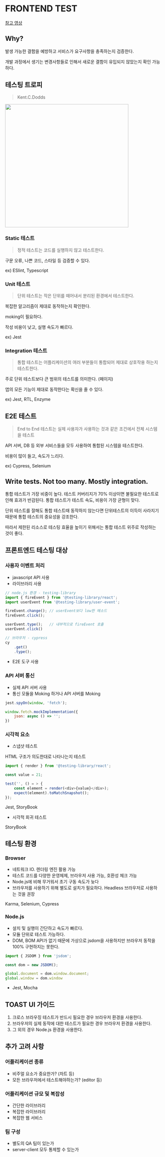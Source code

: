 # FRONTEND TEST

[참고 영상](https://www.youtube.com/watch?v=pkYUcKWOqPs&list=PLgXGHBqgT2TvpJ_p9L_yZKPifgdBOzdVH&index=12)

## Why?

발생 가능한 결함을 예방하고 서비스가 요구사항을 충족하는지 검증한다.

개발 과정에서 생기는 변경사항들로 인해서 새로운 결함이 유입되지 않았는지 확인 가능하다.



## 테스팅 트로피

> Kent.C.Dodds

<img src="https://blog.kakaocdn.net/dn/dmhUHQ/btqEcS4VvRS/xr3rL9zddq4mEBKsBDuu40/img.png" width="400px">

### Static 테스트

>  정적 테스트는 코드를 실행하지 않고 테스트한다.

구문 오류, 나쁜 코드, 스타일 등 검증할 수 있다.

ex) ESlint, Typescript



### Unit 테스트

> 단위 테스트는 작은 단위를 떼어내서 분리된 환경에서 테스트한다.

복잡한 알고리즘이 제대로 동작하는지 확인한다.

moking이 필요하다.

작성 비용이 낮고, 실행 속도가 빠르다.

ex) Jest



### Integration 테스트

> 통합 테스트는 어플리케이션의 여러 부분들이 통합되어 제대로 상호작용 하는지 테스트한다.

주로 단위 테스트보다 큰 범위의 테스트를 의미한다. (페이지)

앱의 모든 기능이 제대로 동작한다는 확신을 줄 수 있다.

ex) Jest, RTL, Enzyme



## E2E 테스트

> End to End 테스트는 실제 사용자가 사용하는 것과 같은 조건에서 전체 시스템을 테스트

API 서버, DB 등 외부 서비스들을 모두 사용하여 통합된 시스템을 테스트한다.

비용이 많이 들고, 속도가 느리다.

ex) Cypress, Selenium



## Write tests. Not too many. Mostly integration.

통합 테스트가 가장 비중이 높다. 테스트 커버리지가 70% 이상이면 불필요한 테스트로 인해 효과가 반감된다. 통합 테스트가 테스트 속도, 비용이 가장 균형이 맞다.

단위 테스트를 잘해도 통합 테스트때 동작하지 않는다면 단위테스트의 이득이 사라지기 때문에 통합 테스트의 중요성을 강조한다.

따라서 제한된 리소스로 테스팅 효율을 높이기 위해서는 통합 테스트 위주로 작성하는 것이 좋다.



## 프론트엔드 테스팅 대상

### 사용자 이벤트 처리

* javascript API 사용
* 라이브러리 사용

```js
// node.js 환경 - testing-library
import { fireEvent } from '@testing-library/react';
import userEvent from '@testing-library/user-event';

fireEvent.change(); // userEvent보다 low한 메소드
fireEvent.click();

userEvent.type();	// 내부적으로 fireEvent 호출
userEvent.click()
```

```js
// 브라우저 - cypress
cy
	.get()
	.type();
```

* E2E 도구 사용

### API 서버 통신

* 실제 API 서버 사용
* 통신 모듈을 Moking 하거나 API 서버를 Moking

```js
jest.spyOn(window, 'fetch');

window.fetch.mockImplementation({
	json: async () => '';
})
```

### 시각적 요소

* 스냅샷 테스트

HTML 구조가 의도한대로 나타나는지 테스트

```js
import { render } from '@testing-library/react';

const value = 21;

test('', () = > {
	const element = render(<div>{value}</div>);
	expect(element).toMatchSnapshot();
});
```



Jest, StoryBook

* 시각적 회귀 테스트

StoryBook



## 테스팅 환경

### Browser

* 네트워크 IO. 렌더링 엔진 활용 가능
* 테스트 코드를 다양한 운영체제, 브라우저 사용 가능, 호환성 체크 가능
* Node.js에 비해 무거워서 초기 구동 속도가 늦다
* 브라우저를 사용하기 위해 별도로 설치가 필요하다. Headless 브라우저로 사용하는 것을 권장

Karma, Selenium, Cypress

### Node.js

* 설치 및 실행이 간단하고 속도가 빠르다.
* 모듈 단위로 테스트 가능하다.
* DOM, BOM API가 없기 때문에 가상으로 jsdom을 사용하지만 브라우저 동작을 100% 구현하지는 못한다.

```js
import { JSDOM } from 'jsdom';

const dom = new JSDOM();

global.document = dom.window.document;
global.window = dom.window
```

* Jest, Mocha



## TOAST UI 가이드

1. 크로스 브라우징 테스트가 반드시 필요한 경우 브라우저 환경을 사용한다.
2. 브라우저의 실제 동작에 대한 테스트가 필요한 경우 브라우저 환경을 사용한다.
3. 그 외의 경우 Node.js 환경을 사용한다.



## 추가 고려 사항

### 어플리케이션 종류

* 비주얼 요소가 중요한가? (차트 등)
* 모든 브라우저에서 테스트해야하는가? (editor 등)

### 어플리케이션 규모 및 복잡성

* 간단한 라이브러리
* 복잡한 라이브러리
* 복잡한 웹 서비스

### 팀 구성

* 별도의 QA 팀이 있는가
* server-client 모두 통제할 수 있는가